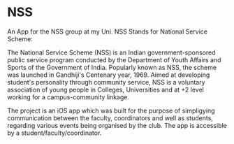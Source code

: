 # NSS
An App for the NSS group at my Uni.
NSS Stands for National Service Scheme:

The National Service Scheme (NSS) is an Indian government-sponsored public service program conducted by the Department of Youth Affairs and Sports of the Government of India. Popularly known as NSS, the scheme was launched in Gandhiji's Centenary year, 1969. Aimed at developing student's personality through community service, NSS is a voluntary association of young people in Colleges,
Universities and at +2 level working for a campus-community linkage.

The project is an iOS app which was built for the purpose of simpligying communication between the faculty, coordinators and 
well as students, regarding various events being organised by the club.
The app is accessible by a student/faculty/coordinator.
